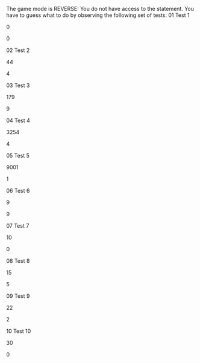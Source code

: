 
The game mode is REVERSE: You do not have access to the statement. You have to guess what to do by observing the following set of tests:
01
Test 1

0

0

02
Test 2

44

4

03
Test 3

179

9

04
Test 4

3254

4

05
Test 5

9001

1

06
Test 6

9

9

07
Test 7

10

0

08
Test 8

15

5

09
Test 9

22

2

10
Test 10

30

0

